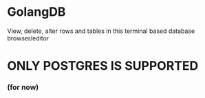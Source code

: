 # GolangDB
View, delete, alter rows and tables in this terminal based database browser/editor

<h1>ONLY POSTGRES IS SUPPORTED</h1><h3> (for now)</h3>
